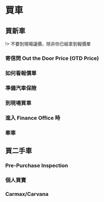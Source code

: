 買車
===

買新車
-----

!> 不要到現場議價，除非你已經拿到報價單

### 寄信問 Out the Door Price (OTD Price)

### 如何看報價單

### 準備汽車保險

### 到現場買車

### 進入 Finance Office 時

### 牽車

買二手車
------

### Pre-Purchase Inspection 

### 個人買賣

### Carmax/Carvana
